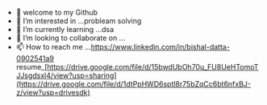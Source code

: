 - 👋 welcome to my Github
- 👀 I’m interested in ...probleam solving
- 🌱 I’m currently learning ...dsa
- 💞️ I’m looking to collaborate on ...
- 📫 How to reach me ...https://www.linkedin.com/in/bishal-datta-0902541a9
resume_[https://drive.google.com/file/d/15bwdUbOh70u_FU8UeHTomoTJJsgdsxl4/view?usp=sharing](https://drive.google.com/file/d/1dtPpHWD6sptl8r75bZqCc6bt6nfxBJ-z/view?usp=drivesdk)

<!---
itsMeBishal001/itsMeBishal001 is a ✨ special ✨ repository because its `README.md` (this file) appears on your GitHub profile.
You can click the Preview link to take a look at your changes.
--->
